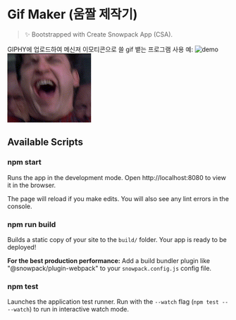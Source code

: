 # Gif Maker (움짤 제작기)

> ✨ Bootstrapped with Create Snowpack App (CSA).

GIPHY에 업로드하여 메신져 이모티콘으로 쓸 gif 뱉는 프로그램
사용 예:
![demo](https://github.com/BoyleSeo/gifmaker/blob/master/readme/demo.gif)
![output](https://github.com/BoyleSeo/gifmaker/blob/master/readme/output.gif)

## Available Scripts

### npm start

Runs the app in the development mode.
Open http://localhost:8080 to view it in the browser.

The page will reload if you make edits.
You will also see any lint errors in the console.

### npm run build

Builds a static copy of your site to the `build/` folder.
Your app is ready to be deployed!

**For the best production performance:** Add a build bundler plugin like "@snowpack/plugin-webpack" to your `snowpack.config.js` config file.

### npm test

Launches the application test runner.
Run with the `--watch` flag (`npm test -- --watch`) to run in interactive watch mode.
